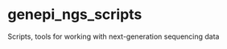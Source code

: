genepi_ngs_scripts
==================

Scripts, tools for working with next-generation sequencing data